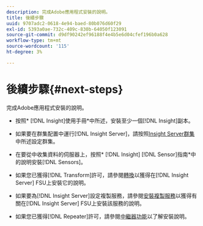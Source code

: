 ```yaml
---
description: 完成Adobe應用程式安裝的說明。
title: 後續步驟
uuid: 9707adc2-0618-4e94-baed-80b076d60f29
exl-id: 5393a0ae-732c-409c-830b-64050f123091
source-git-commit: d9df90242ef96188f4e4b5e6d04cfef196b0a628
workflow-type: tm+mt
source-wordcount: '115'
ht-degree: 3%

---
```


# 後續步驟{#next-steps}

完成Adobe應用程式安裝的說明。

* 按照* [!DNL Insight]使用手冊*中所述，安裝至少一個[!DNL Insight]副本。

* 如果要在群集配置中運行[!DNL Insight Server]，請按照[Insight Server群集](../../../home/c-inst-svr/c-install-ins-svr/c-ins-svr-clstrs/c-abt-ins-svr-clsters.md)中所述設定群集。

* 在要從中收集資料的伺服器上，按照* [!DNL Insight] [!DNL Sensor]指南*中的說明安裝[!DNL Sensors]。

* 如果您已獲得[!DNL Transform]許可，請參閱[轉換](../../../home/c-inst-svr/c-tfm/c-tfm.md#concept-2da4db2b6f444e93ace22d3b3aecb4f2)以獲得在[!DNL Insight Server] FSU上安裝它的說明。

* 如果要為[!DNL Insight Server]設定複製服務，請參閱[安裝複製服務](../../../home/c-inst-svr/c-ins-svr-rep-svc/c-inst-rep-svc.md#concept-4743b6621f394ee39cf0635230996925)以獲得有關在[!DNL Insight Server] FSU上安裝該服務的說明。

* 如果您已獲得[!DNL Repeater]許可，請參閱[中繼器功能](../../../home/c-inst-svr/c-rptr-fntly/c-rptr-fntly.md)以了解安裝說明。
